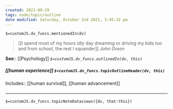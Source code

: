 ```yaml
---
created: 2021-09-29
tags: node/topic/outline
date modified: Saturday, October 2nd 2021, 3:45:32 pm
---
```

`$=customJS.dv_funcs.mentionedIn(dv)`

> [[I spend most of my hours idly day dreaming or driving my kids too and from school, the rest I squander]]
> <cite> John Green </cite>

**See**:: [[Psychology]]
*`$=customJS.dv_funcs.outlinedIn(dv, this)`*

##### [[human experience]] `$=customJS.dv_funcs.topicOutlineHeader(dv, this)`
Includes:: [[human survival]], [[human advancement]]

### <hr class="dataviews"/>

`$=customJS.dv_funcs.topicNoteDataviews({dv, that:this})`

